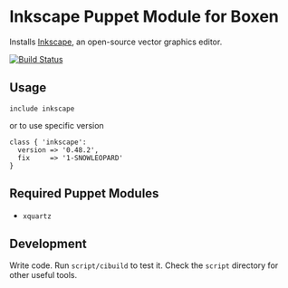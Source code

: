 # Inkscape Puppet Module for Boxen

Installs [Inkscape](http://inkscape.org/), an open-source vector graphics editor. 

[![Build Status](https://travis-ci.org/boxen/puppet-inkscape.png?branch=master)](https://travis-ci.org/boxen/puppet-inkscape)

## Usage

```puppet
include inkscape
```
or to use specific version

```puppet
class { 'inkscape':
  version => '0.48.2',
  fix     => '1-SNOWLEOPARD'
}
```


## Required Puppet Modules

* `xquartz`

## Development

Write code. Run `script/cibuild` to test it. Check the `script`
directory for other useful tools.
